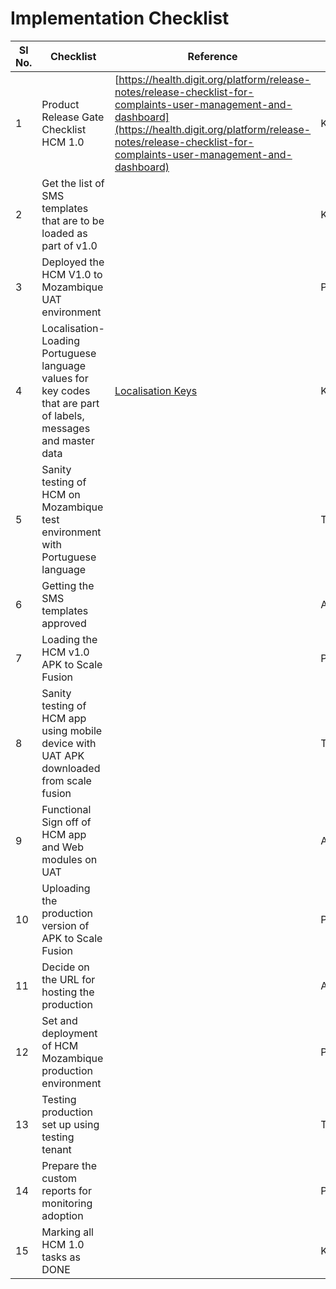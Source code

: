 # Implementation Checklist

| **Sl No.** | **Checklist**                                                                                                    | **Reference**                                                                                                                                                                                                                    | **Owner** | **Completed(Yes/No/WIP)** | **Remarks**                |
| ---------- | ---------------------------------------------------------------------------------------------------------------- | -------------------------------------------------------------------------------------------------------------------------------------------------------------------------------------------------------------------------------- | --------- | ------------------------- | -------------------------- |
| 1          | Product Release Gate Checklist HCM 1.0                                                                           | [https://health.digit.org/platform/release-notes/release-checklist-for-complaints-user-management-and-dashboard](https://health.digit.org/platform/release-notes/release-checklist-for-complaints-user-management-and-dashboard) | Kalyan    | Yes                       |                            |
| 2          | Get the list of SMS templates that are to be loaded as part of v1.0                                              |                                                                                                                                                                                                                                  | Kalyan    | NA                        |                            |
| 3          | Deployed the HCM V1.0 to Mozambique UAT environment                                                              |                                                                                                                                                                                                                                  | Prasanna  | Yes                       |                            |
| 4          | Localisation- Loading Portuguese language values for key codes that are part of labels, messages and master data | [Localisation Keys](https://health.digit.org/platform/configuration/localisation-keys)                                                                                                                                           | Kalyan    | Yes                       |                            |
| 5          | Sanity testing of HCM on Mozambique test environment with Portuguese language                                    |                                                                                                                                                                                                                                  | Tumul     | Yes                       |                            |
| 6          | Getting the SMS templates approved                                                                               |                                                                                                                                                                                                                                  | Ankit     | NA                        |                            |
| 7          | Loading the HCM v1.0 APK to Scale Fusion                                                                         |                                                                                                                                                                                                                                  | Prasanna  | No                        | Will be done June 11th     |
| 8          | Sanity testing of HCM app using mobile device with UAT APK downloaded from scale fusion                          |                                                                                                                                                                                                                                  | Tumul     | No                        | Will be done on June 11th  |
| 9          | Functional Sign off of HCM app and Web modules on UAT                                                            |                                                                                                                                                                                                                                  | Abhishek  | No                        | June 12th                  |
| 10         | Uploading the production version of APK to Scale Fusion                                                          |                                                                                                                                                                                                                                  | Prasanna  | No                        | Aug 4th                    |
| 11         | Decide on the URL for hosting the production                                                                     |                                                                                                                                                                                                                                  | Ankit     | WIP                       | Discussion on with CHAI    |
| 12         | Set and deployment of HCM Mozambique production environment                                                      |                                                                                                                                                                                                                                  | Prasanna  | No                        | Aug 4th                    |
| 13         | Testing production set up using testing tenant                                                                   |                                                                                                                                                                                                                                  | Tumul     | No                        | Aug 5th                    |
| 14         | Prepare the custom reports for monitoring adoption                                                               |                                                                                                                                                                                                                                  | Prasanna  | WIP                       | June 18th                  |
| 15         | Marking all HCM 1.0 tasks as DONE                                                                                |                                                                                                                                                                                                                                  | Kalyan    | No                        | Aug 6th                    |

